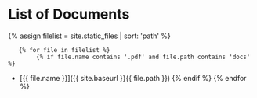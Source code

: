 # List of Documents

{% assign filelist = site.static_files | sort: 'path'  %}
    
       {% for file in filelist %}
            {% if file.name contains '.pdf' and file.path contains 'docs' %}
 - [{{ file.name }}]({{ site.baseurl }}{{ file.path }})
            {% endif %}
        {% endfor %}
        

